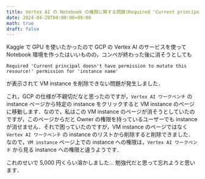 ```yaml
---
title: Vertex AI の Notebook の権限に関する問題(Required 'Current principal doesn't have permission to mutate this resource!' permission for 'instance name')
date: 2024-04-28T00:00:00+09:00
math: true
draft: false
---
```


Kaggle で GPU を使いたかったので GCP の Vertex AI のサービスを使って Notebook 環境を作ったはいいものの，コンペが終わった後に消そうとしても
```
Required 'Current principal doesn't have permission to mutate this resource!' permission for 'instance name'
```
が表示されて VM instance を削除できない問題が発生しました．

これ，GCP の仕様が不親切だなと思ったのですが，` Vertex AI ワークベンチ ` の instance ページから特定の instance をクリックすると VM instance のページに移動します．なので，私はこの VM instance のページが消そうとしていたのですが，このページからだと Owner の権限を持っているユーザーでも instance が消せません．それで困っていたのですが，VM instance のページではなく ` Vertex AI ワークベンチ ` の instance のリストから削除すると削除できました．なので，` VM instance ` ページ上での instance への権限は，` Vertex AI ワークベンチ ` から見る instance への権限と違うようです．

これのせいで 5,000 円くらい溶かしました... 勉強代だと思って忘れようと思います．